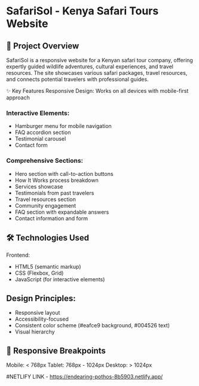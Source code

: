 # SafariSol - Kenya Safari Tours Website
## 📝 Project Overview
SafariSol is a responsive website for a Kenyan safari tour company, offering expertly guided wildlife adventures, cultural experiences, and travel resources. The site showcases various safari packages, travel resources, and connects potential travelers with professional guides.

✨ Key Features
Responsive Design: Works on all devices with mobile-first approach

### Interactive Elements:
- Hamburger menu for mobile navigation
- FAQ accordion section
- Testimonial carousel
- Contact form
### Comprehensive Sections:
- Hero section with call-to-action buttons
- How It Works process breakdown
- Services showcase
- Testimonials from past travelers
- Travel resources section
- Community engagement
- FAQ section with expandable answers
- Contact information and form

## 🛠 Technologies Used
Frontend:
- HTML5 (semantic markup)
- CSS (Flexbox, Grid)
- JavaScript (for interactive elements)

## Design Principles:
- Responsive layout
- Accessibility-focused
- Consistent color scheme (#eafce9 background, #004526 text)
- Visual hierarchy

## 📱 Responsive Breakpoints
Mobile: < 768px
Tablet: 768px - 1024px
Desktop: > 1024px

#NETLIFY LINK - https://endearing-pothos-8b5903.netlify.app/
